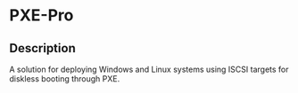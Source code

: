 # PXE-Pro

## Description
A solution for deploying Windows and Linux systems using ISCSI targets for diskless booting through PXE.
